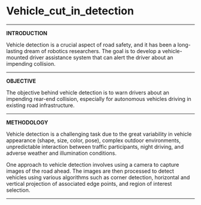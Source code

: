 # Vehicle_cut_in_detection
----------------------------
**INTRODUCTION**

Vehicle detection is a crucial aspect of road safety, and it has been a long-lasting dream of robotics researchers. The goal is to develop a vehicle-mounted driver assistance system that can alert the driver about an impending collision.

----------------------------
**OBJECTIVE**

The objective behind vehicle detection is to warn drivers about an impending rear-end collision, especially for autonomous vehicles driving in existing road infrastructure.

----------------------------
**METHODOLOGY**

Vehicle detection is a challenging task due to the great variability in vehicle appearance (shape, size, color, pose), complex outdoor environments, unpredictable interaction between traffic participants, night driving, and adverse weather and illumination conditions.

One approach to vehicle detection involves using a camera to capture images of the road ahead. The images are then processed to detect vehicles using various algorithms such as corner detection, horizontal and vertical projection of associated edge points, and region of interest selection.

----------------------------
